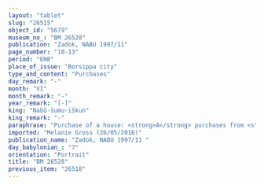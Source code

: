 ```yaml
---
layout: "tablet"
slug: "26515"
object_id: "5679"
museum_no_: "BM 26528"
publication: "Zadok, NABU 1997/11"
page_number: "10-13"
period: "ENB"
place_of_issue: "Borsippa city"
type_and_content: "Purchases"
day_remark: "-"
month: "VI"
month_remark: "-"
year_remark: "[-]"
king: "Nabû-šumu-iškun"
king_remark: "-"
paraphrase: "Purchase of a house: <strong>A</strong> purchases from <strong>B</strong> a built house (<em>bītu ep&scaron;u</em>) for 2 minas of silver in pieces (<em>&scaron;ibirtu</em>). The sold plot measures 588 square cubits (147 m<sup>2</sup>). 7 witnesses and the scribe, also identified as writer of the tablet (<em>&scaron;āṭir ṭuppi</em>).<br /> &nbsp;<br /> <strong>A</strong> = Amēl-Nanāya//Miṣirāya; <strong>B</strong> = &Scaron;ākin-&scaron;umi//Nab&ucirc;-ēṭir; <strong>C</strong> = Nab&ucirc;-iqī&scaron;a; Scribe = Nab&ucirc;-iddin//A&Scaron;-SUR<br /> &nbsp;"
imported: "Melanie Gross (26/05/2016)"
publication_name: "Zadok, NABU 1997/11 "
day_babylonian_: "7"
orientation: "Portrait"
title: "BM 26528"
previous_item: "26518"
---
```

